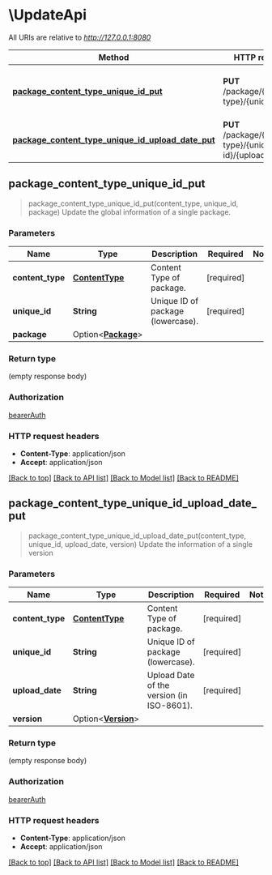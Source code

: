 # \UpdateApi

All URIs are relative to *http://127.0.0.1:8080*

Method | HTTP request | Description
------------- | ------------- | -------------
[**package_content_type_unique_id_put**](UpdateApi.md#package_content_type_unique_id_put) | **PUT** /package/{content-type}/{unique-id} | Update the global information of a single package.
[**package_content_type_unique_id_upload_date_put**](UpdateApi.md#package_content_type_unique_id_upload_date_put) | **PUT** /package/{content-type}/{unique-id}/{upload-date} | Update the information of a single version



## package_content_type_unique_id_put

> package_content_type_unique_id_put(content_type, unique_id, package)
Update the global information of a single package.

### Parameters


Name | Type | Description  | Required | Notes
------------- | ------------- | ------------- | ------------- | -------------
**content_type** | [**ContentType**](.md) | Content Type of package. | [required] |
**unique_id** | **String** | Unique ID of package (lowercase). | [required] |
**package** | Option<[**Package**](Package.md)> |  |  |

### Return type

 (empty response body)

### Authorization

[bearerAuth](../README.md#bearerAuth)

### HTTP request headers

- **Content-Type**: application/json
- **Accept**: application/json

[[Back to top]](#) [[Back to API list]](../README.md#documentation-for-api-endpoints) [[Back to Model list]](../README.md#documentation-for-models) [[Back to README]](../README.md)


## package_content_type_unique_id_upload_date_put

> package_content_type_unique_id_upload_date_put(content_type, unique_id, upload_date, version)
Update the information of a single version

### Parameters


Name | Type | Description  | Required | Notes
------------- | ------------- | ------------- | ------------- | -------------
**content_type** | [**ContentType**](.md) | Content Type of package. | [required] |
**unique_id** | **String** | Unique ID of package (lowercase). | [required] |
**upload_date** | **String** | Upload Date of the version (in ISO-8601). | [required] |
**version** | Option<[**Version**](Version.md)> |  |  |

### Return type

 (empty response body)

### Authorization

[bearerAuth](../README.md#bearerAuth)

### HTTP request headers

- **Content-Type**: application/json
- **Accept**: application/json

[[Back to top]](#) [[Back to API list]](../README.md#documentation-for-api-endpoints) [[Back to Model list]](../README.md#documentation-for-models) [[Back to README]](../README.md)

